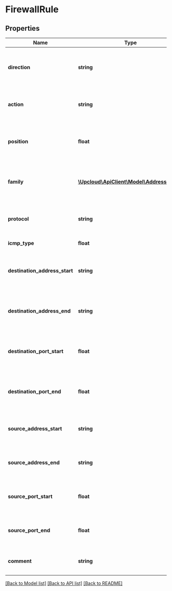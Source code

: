 # FirewallRule

## Properties
Name | Type | Description | Notes
------------ | ------------- | ------------- | -------------
**direction** | **string** | The direction of network traffic this rule will be applied to. | 
**action** | **string** | Action to take if the rule conditions are met. | 
**position** | **float** | Add the firewall rule to this position in the server&#39;s firewall list. | [optional] 
**family** | [**\Upcloud\ApiClient\Model\AddressFamily**](AddressFamily.md) | if protocol is set The address family of new firewall rule | 
**protocol** | **string** | The protocol this rule will be applied to. | [optional] 
**icmp_type** | **float** | The ICMP type. | [optional] 
**destination_address_start** | **string** | The destination address range starts from this address. | [optional] 
**destination_address_end** | **string** | The destination address range ends to this address. | [optional] 
**destination_port_start** | **float** | The destination port range starts from this port number. | [optional] 
**destination_port_end** | **float** | The destination port range ends to this port number. | [optional] 
**source_address_start** | **string** | The source address range starts from this address. | [optional] 
**source_address_end** | **string** | The source address range ends to this address. | [optional] 
**source_port_start** | **float** | The source port range starts from this port number. | [optional] 
**source_port_end** | **float** | The source port range ends to this port number. | [optional] 
**comment** | **string** | Freeform comment string for the rule. | [optional] 

[[Back to Model list]](../README.md#documentation-for-models) [[Back to API list]](../README.md#documentation-for-api-endpoints) [[Back to README]](../README.md)


